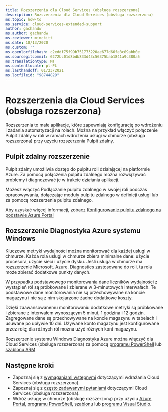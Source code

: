 ```yaml
---
title: Rozszerzenia dla Cloud Services (obsługa rozszerzona)
description: Rozszerzenia dla Cloud Services (obsługa rozszerzona)
ms.topic: how-to
ms.service: cloud-services-extended-support
author: gachandw
ms.author: gachandw
ms.reviewer: mimckitt
ms.date: 10/13/2020
ms.custom: ''
ms.openlocfilehash: c2eddf75f99b751773220ae677d66fe8c09abb0e
ms.sourcegitcommit: 6272bc01d8bdb833d43c56375bab1841a9c380a5
ms.translationtype: MT
ms.contentlocale: pl-PL
ms.lasthandoff: 01/23/2021
ms.locfileid: "98744829"
---
```

# <a name="extensions-for-cloud-services-extended-support"></a>Rozszerzenia dla Cloud Services (obsługa rozszerzona)

Rozszerzenia to małe aplikacje, które zapewniają konfigurację po wdrożeniu i zadania automatyzacji na rolach. Można na przykład włączyć połączenie Pulpit zdalny w roli w ramach wdrożenia usługi w chmurze (obsługa rozszerzona) przy użyciu rozszerzenia Pulpit zdalny.  

## <a name="remote-desktop-extension"></a>Pulpit zdalny rozszerzenie

Pulpit zdalny umożliwia dostęp do pulpitu roli działającej na platformie Azure. Za pomocą połączenia pulpitu zdalnego można rozwiązywać problemy i diagnozować je w trakcie działania aplikacji.

Możesz włączyć Podłączanie pulpitu zdalnego w swojej roli podczas opracowywania, dołączając moduły pulpitu zdalnego w definicji usługi lub za pomocą rozszerzenia pulpitu zdalnego. 

Aby uzyskać więcej informacji, zobacz [Konfigurowanie pulpitu zdalnego na podstawie Azure Portal](enable-rdp.md)

## <a name="windows-azure-diagnostics-extension"></a>Rozszerzenie Diagnostyka Azure systemu Windows

Kluczowe metryki wydajności można monitorować dla każdej usługi w chmurze. Każda rola usługi w chmurze zbiera minimalne dane: użycie procesora, użycie sieci i użycie dysku. Jeśli usługa w chmurze ma rozszerzenie Microsoft. Azure. Diagnostics zastosowane do roli, ta rola może zbierać dodatkowe punkty danych. 

W przypadku podstawowego monitorowania dane liczników wydajności z wystąpień ról są próbkowane i zbierane w 3-minutowych interwałach. Te podstawowe dane monitorowania nie są przechowywane na koncie magazynu i nie są z nim skojarzone żadne dodatkowe koszty. 

Dzięki zaawansowanemu monitorowaniu dodatkowe metryki są próbkowane i zbierane z interwałem wynoszącym 5 minut, 1 godzina i 12 godzin. Zagregowane dane są przechowywane na koncie magazynu w tabelach i usuwane po upływie 10 dni. Używane konto magazynu jest konfigurowane przez rolę; dla różnych ról można użyć różnych kont magazynu. 

Rozszerzenie systemu Windows Diagnostyka Azure można włączyć dla Cloud Services (obsługa rozszerzona) za pomocą [programu PowerShell](deploy-powershell.md) lub [szablonu ARM](deploy-template.md)


## <a name="next-steps"></a>Następne kroki 
- Zapoznaj się z [wymaganiami wstępnymi](deploy-prerequisite.md) dotyczącymi wdrażania Cloud Services (obsługa rozszerzona).
- Zapoznaj się z [często zadawanymi pytaniami](faq.md) dotyczącymi Cloud Services (obsługa rozszerzona).
- Wdróż usługę w chmurze (obsługę rozszerzoną) przy użyciu [Azure Portal](deploy-portal.md), [programu PowerShell](deploy-powershell.md), [szablonu](deploy-template.md) lub [programu Visual Studio](deploy-visual-studio.md).